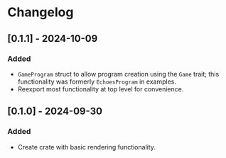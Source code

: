 # Changelog

## [0.1.1] - 2024-10-09

### Added

- `GameProgram` struct to allow program creation using the `Game` trait; this functionality was formerly `EchoesProgram` in examples.
- Reexport most functionality at top level for convenience.

## [0.1.0] - 2024-09-30

### Added

- Create crate with basic rendering functionality.